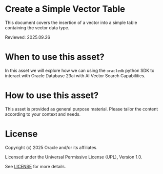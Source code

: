 # Create a Simple Vector Table
 
This document covers the insertion of a vector into a simple table containing the vector data type.

Reviewed: 2025.09.26
 

# When to use this asset?

In this asset we will explore how we can using the `oracledb` python SDK to interact with Oracle Database 23ai with AI Vector Search Capabilities.


# How to use this asset?

This asset is provided as general purpose material. Please tailor the content according to your context and needs.


# License
 
Copyright (c) 2025 Oracle and/or its affiliates.
 
Licensed under the Universal Permissive License (UPL), Version 1.0.
 
See [LICENSE](https://github.com/oracle-devrel/technology-engineering/blob/main/LICENSE) for more details.
